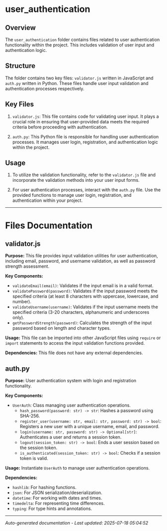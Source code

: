 # user_authentication

## Overview
The `user_authentication` folder contains files related to user authentication functionality within the project. This includes validation of user input and authentication logic.

## Structure
The folder contains two key files: `validator.js` written in JavaScript and `auth.py` written in Python. These files handle user input validation and authentication processes respectively.

## Key Files
1. `validator.js`: This file contains code for validating user input. It plays a crucial role in ensuring that user-provided data meets the required criteria before proceeding with authentication.
   
2. `auth.py`: This Python file is responsible for handling user authentication processes. It manages user login, registration, and authentication logic within the project.

## Usage
1. To utilize the validation functionality, refer to the `validator.js` file and incorporate the validation methods into your user input forms.
   
2. For user authentication processes, interact with the `auth.py` file. Use the provided functions to manage user login, registration, and authentication within your project.

---

# Files Documentation

## validator.js

**Purpose:** This file provides input validation utilities for user authentication, including email, password, and username validation, as well as password strength assessment.

**Key Components:**
- `validateEmail(email)`: Validates if the input email is in a valid format.
- `validatePassword(password)`: Validates if the input password meets the specified criteria (at least 8 characters with uppercase, lowercase, and number).
- `validateUsername(username)`: Validates if the input username meets the specified criteria (3-20 characters, alphanumeric and underscores only).
- `getPasswordStrength(password)`: Calculates the strength of the input password based on length and character types.

**Usage:** This file can be imported into other JavaScript files using `require` or `import` statements to access the input validation functions provided.

**Dependencies:** This file does not have any external dependencies.

## auth.py

**Purpose:** User authentication system with login and registration functionality.

**Key Components:**
- `UserAuth`: Class managing user authentication operations.
  - `hash_password(password: str) -> str`: Hashes a password using SHA-256.
  - `register_user(username: str, email: str, password: str) -> bool`: Registers a new user with a unique username, email, and password.
  - `login(username: str, password: str) -> Optional[str]`: Authenticates a user and returns a session token.
  - `logout(session_token: str) -> bool`: Ends a user session based on the session token.
  - `is_authenticated(session_token: str) -> bool`: Checks if a session token is valid.

**Usage:** Instantiate `UserAuth` to manage user authentication operations.

**Dependencies:**
- `hashlib`: For hashing functions.
- `json`: For JSON serialization/deserialization.
- `datetime`: For working with dates and times.
- `timedelta`: For representing time differences.
- `typing`: For type hints and annotations.

---
*Auto-generated documentation - Last updated: 2025-07-18 05:04:52*

